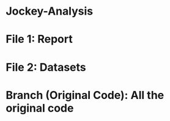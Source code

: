 # Jockey-Analysis

# File 1: Report
# File 2: Datasets

# Branch (Original Code): All the original code

